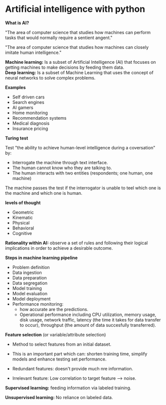 # Artificial intelligence with python

**What is AI?**

"The area of computer science that studies how machines can perform tasks that would normally require a sentient angent."

"The area of computer science that studies how machines can closely imitate human intelligence."


**Machine learning:** Is a subset of Artificial Intelligence (AI) that focuses on getting machines to make decisions by feeding them data.  
**Deep learning:** Is a subset of Machine Learning that uses the concept of neural networks to solve complex problems.

**Examples**

- Self driven cars  
- Search engines  
- AI gamers  
- Home monitoring  
- Recommendation systems  
- Medical diagnosis  
- Insurance pricing

**Turing test**

Test "the ability to achieve human-level intelligence during a coversation" by:

- Interrogate the machine through text interface.  
- The human cannot know who they are talking to.  
- The human interacts with two entities (respondents; one human, one machine)  

The machine passes the test if the interrogator is unable to teel which one is the machine and which one is human.

**levels of thought**

- Geometric  
- Kinematic  
- Physical  
- Behavioral  
- Cognitive  

**Rationality within AI:** observe a set of rules and following their logical implications in order to achieve a desirable outcome. 

**Steps in machine learning pipeline**

- Problem definition  
- Data ingestion  
- Data preparation  
- Data segregation  
- Model training  
- Model evaluation  
- Model deployment  
- Performance monitoring:  
	- how accurate are the predictions.
	- Operational performance including CPU utilization, memory usage, disk usage, network traffic, latency (the time it takes for data transfer to occur), throughput (the amount of data succesfully transferred).


**Feature selection** (or variable/attribute selection)

- Method to select features from an initial dataset.  
- This is an important part which can: shorten training time, simplify models and enhance testing set performance.

- Redundant features: doesn't provide much nre information.  
- Irrelevant feature: Low correlation to target feature --> noise.

**Supervised learning:** feeding information via labeled training.

**Unsupervised learning:** No reliance on labeled data.


